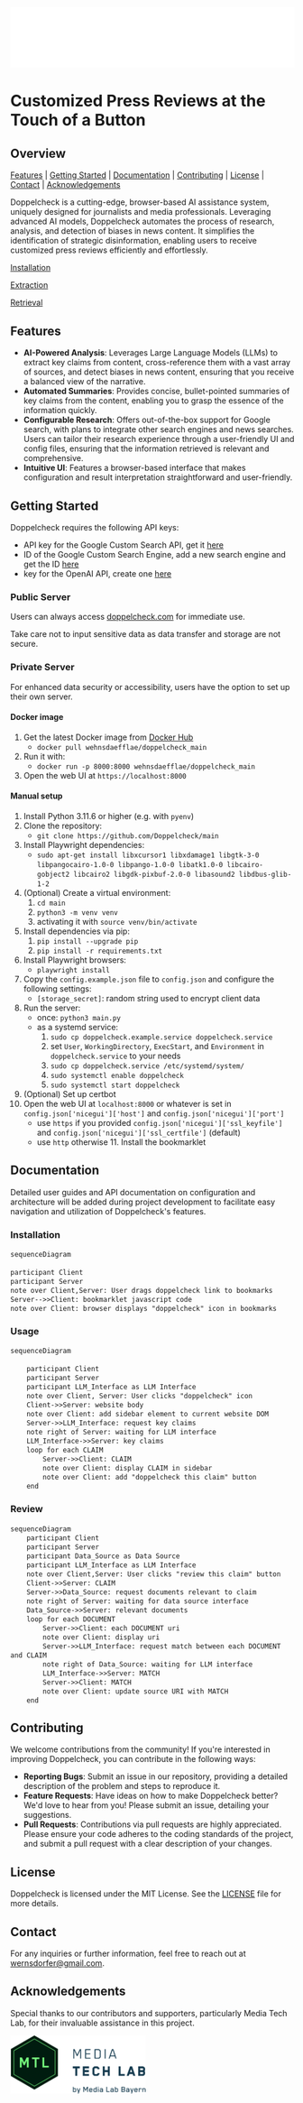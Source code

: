 ![Logo](static/images/logo_big.svg)

# Customized Press Reviews at the Touch of a Button

## Overview

[Features](#features) | [Getting Started](#getting-started) | [Documentation](#documentation) | [Contributing](#contributing) | [License](#license) | [Contact](#contact) | [Acknowledgements](#acknowledgements)

Doppelcheck is a cutting-edge, browser-based AI assistance system, uniquely designed for journalists and media
professionals. Leveraging advanced AI models, Doppelcheck automates the process of research, analysis, and detection of
biases in news content. It simplifies the identification of strategic disinformation, enabling users to receive
customized press reviews efficiently and effortlessly.

[Installation](https://github.com/Doppelcheck/main/assets/9195325/f604e167-cb44-4287-a5f9-fbcf6f63860f)

[Extraction](https://github.com/Doppelcheck/main/assets/9195325/e13e1313-b912-412e-bd42-5671496cda8a)

[Retrieval](https://github.com/Doppelcheck/main/assets/9195325/bb2cf100-b407-4b1d-9843-97be39c2133c)


## Features

- **AI-Powered Analysis**: Leverages Large Language Models (LLMs) to extract key claims from content, cross-reference
  them with a vast array of sources, and detect biases in news content, ensuring that you receive a balanced view of the
  narrative.
- **Automated Summaries**: Provides concise, bullet-pointed summaries of key claims from the content, enabling you to
  grasp the essence of the information quickly.
- **Configurable Research**: Offers out-of-the-box support for Google search, with plans to integrate other search
  engines and news searches. Users can tailor their research experience through a user-friendly UI and config files,
  ensuring that the information retrieved is relevant and comprehensive.
- **Intuitive UI**: Features a browser-based interface that makes configuration and result interpretation
  straightforward and user-friendly.

## Getting Started

Doppelcheck requires the following API keys:
- API key for the Google Custom Search API, get it [here](https://developers.google.com/custom-search/v1/introduction)
- ID of the Google Custom Search Engine, add a new search engine and get the ID [here](https://programmablesearchengine.google.com/controlpanel/all)
- key for the OpenAI API, create one [here](https://platform.openai.com/api-keys)


### Public Server
Users can always access [doppelcheck.com](https://doppelcheck.com) for immediate use.

Take care not to input sensitive data as data transfer and storage are not secure.

### Private Server
For enhanced data security or accessibility, users have the option to set up their own server.

#### Docker image
1. Get the latest Docker image from [Docker Hub](https://hub.docker.com/repository/docker/wehnsdaefflae/doppelcheck_main/general)
   - `docker pull wehnsdaefflae/doppelcheck_main`
2. Run it with:
    - `docker run -p 8000:8000 wehnsdaefflae/doppelcheck_main`
3. Open the web UI at `https://localhost:8000`

#### Manual setup
   1. Install Python 3.11.6 or higher (e.g. with `pyenv`)
   2. Clone the repository:
      - `git clone https://github.com/Doppelcheck/main`
   3. Install Playwright dependencies: 
      - `sudo apt-get install libxcursor1 libxdamage1 libgtk-3-0 libpangocairo-1.0-0 libpango-1.0-0 libatk1.0-0 libcairo-gobject2 libcairo2 libgdk-pixbuf-2.0-0 libasound2 libdbus-glib-1-2`
   4. (Optional) Create a virtual environment:
      1. `cd main`
      2. `python3 -m venv venv`
      3. activating it with `source venv/bin/activate`
   5. Install dependencies via pip:
      1. `pip install --upgrade pip`
      2. `pip install -r requirements.txt`
   6. Install Playwright browsers:
      - `playwright install`
   7. Copy the `config.example.json` file to `config.json` and configure the following settings:
      - `[storage_secret]`: random string used to encrypt client data
   8. Run the server:
      - once: `python3 main.py`
      - as a systemd service:
          1. `sudo cp doppelcheck.example.service doppelcheck.service`
          2. set `User`, `WorkingDirectory`, `ExecStart`, and `Environment` in `doppelcheck.service` to your needs
          3. `sudo cp doppelcheck.service /etc/systemd/system/`
          4. `sudo systemctl enable doppelcheck`
          5. `sudo systemctl start doppelcheck`
   9. (Optional) Set up certbot
   10. Open the web UI at `localhost:8000` or whatever is set in `config.json['nicegui']['host']`
      and `config.json['nicegui']['port']`
       - use `https` if you provided `config.json['nicegui']['ssl_keyfile']`
         and `config.json['nicegui']['ssl_certfile']` (default)
       - use `http` otherwise
    11. Install the bookmarklet

## Documentation

Detailed user guides and API documentation on configuration and architecture will be added during project development to facilitate easy navigation and utilization of Doppelcheck's features.

### Installation

```mermaid
sequenceDiagram

participant Client
participant Server
note over Client,Server: User drags doppelcheck link to bookmarks
Server-->>Client: bookmarklet javascript code
note over Client: browser displays "doppelcheck" icon in bookmarks
```

### Usage

```mermaid
sequenceDiagram

    participant Client
    participant Server
    participant LLM_Interface as LLM Interface
    note over Client, Server: User clicks "doppelcheck" icon
    Client->>Server: website body
    note over Client: add sidebar element to current website DOM
    Server->>LLM_Interface: request key claims
    note right of Server: waiting for LLM interface
    LLM_Interface->>Server: key claims
    loop for each CLAIM
        Server->>Client: CLAIM
        note over Client: display CLAIM in sidebar
        note over Client: add "doppelcheck this claim" button
    end
```

### Review

```mermaid
sequenceDiagram
    participant Client
    participant Server
    participant Data_Source as Data Source
    participant LLM_Interface as LLM Interface
    note over Client,Server: User clicks "review this claim" button
    Client->>Server: CLAIM
    Server->>Data_Source: request documents relevant to claim
    note right of Server: waiting for data source interface
    Data_Source->>Server: relevant documents
    loop for each DOCUMENT
        Server->>Client: each DOCUMENT uri
        note over Client: display uri
        Server->>LLM_Interface: request match between each DOCUMENT and CLAIM
        note right of Data_Source: waiting for LLM interface
        LLM_Interface->>Server: MATCH
        Server->>Client: MATCH
        note over Client: update source URI with MATCH
    end
```

## Contributing

We welcome contributions from the community! If you're interested in improving Doppelcheck, you can contribute in the
following ways:

- **Reporting Bugs**: Submit an issue in our repository, providing a detailed description of the problem and steps to
  reproduce it.
- **Feature Requests**: Have ideas on how to make Doppelcheck better? We'd love to hear from you! Please submit an
  issue, detailing your suggestions.
- **Pull Requests**: Contributions via pull requests are highly appreciated. Please ensure your code adheres to the
  coding standards of the project, and submit a pull request with a clear description of your changes.

## License

Doppelcheck is licensed under the MIT License. See the [LICENSE](LICENSE) file for more details.

## Contact

For any inquiries or further information, feel free to reach out
at [wernsdorfer@gmail.com](mailto:wernsdorfer@gmail.com).

## Acknowledgements

Special thanks to our contributors and supporters, particularly Media Tech Lab, for their invaluable assistance in this
project.

<a href="https://www.media-lab.de/en/programs/media-tech-lab">
    <img src="https://raw.githubusercontent.com/media-tech-lab/.github/main/assets/mtl-powered-by.png" width="240" title="Media Tech Lab powered by logo">
</a>
